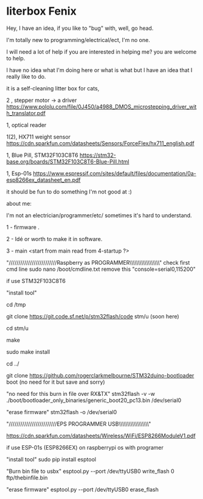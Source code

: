 # literbox Fenix

Hey, I have an idea, if you like to "bug" with, well, go head.

I'm totally new to programming/electrical/ect, I'm no one.

I will need a lot of help if you are interested in helping me? you are welcome to help.

I have no idea what I'm doing here or what is what but I have an idea that I really like to do.

it is a self-cleaning litter box for cats,

2 , stepper motor -> a driver   https://www.pololu.com/file/0J450/a4988_DMOS_microstepping_driver_with_translator.pdf

1, optical reader              

1(2), HX711 weight sensor      https://cdn.sparkfun.com/datasheets/Sensors/ForceFlex/hx711_english.pdf

1, Blue Pill, STM32F103C8T6    https://stm32-base.org/boards/STM32F103C8T6-Blue-Pill.html

1, Esp-01s                     https://www.espressif.com/sites/default/files/documentation/0a-esp8266ex_datasheet_en.pdf


it should be fun to do something I'm not good at :)

about me:

I'm not an electrician/programmer/etc/ sometimes it's hard to understand.


1 - firmware <first step to take with stm32f1>.

2 - Idé or worth to make it in software.

3 - main <start from main read from 4-startup ?>

"/////////////////////////Raspberry as PROGRAMMER\\\\\\\\\\\\\\\\\\\\\\\\\\\\\\\\\\\\"
check first cmd line
sudo nano /boot/cmdline.txt
remove this "console=serial0,115200"

if use STM32F103C8T6

"install tool"

cd /tmp

git clone https://git.code.sf.net/p/stm32flash/code stm/u (soon here)

cd stm/u

make

sudo make install

cd ../

git clone https://github.com/rogerclarkmelbourne/STM32duino-bootloader boot (no need for it but save and sorry)

"no need for this burn in file over RX&TX" stm32flash -v -w ./boot/bootloader_only_binaries/generic_boot20_pc13.bin /dev/serial0

"erase firmware" stm32flash -o /dev/serial0

"/////////////////////////EPS PROGRAMMER USB\\\\\\\\\\\\\\\\\\\\\\\\\\\\\\\\\\\\"

https://cdn.sparkfun.com/datasheets/Wireless/WiFi/ESP8266ModuleV1.pdf

if use ESP-01s (ESP8266EX) on raspberrypi os with programer

"install tool" sudo pip install esptool

"Burn bin file to usbx" esptool.py --port /dev/ttyUSB0 write_flash 0 ftp/thebinfile.bin

"erase firmware" esptool.py --port /dev/ttyUSB0 erase_flash
